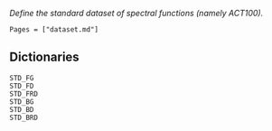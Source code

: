 *Define the standard dataset of spectral functions (namely ACT100).*

```@index
Pages = ["dataset.md"]
```

## Dictionaries

```@docs
STD_FG
STD_FD
STD_FRD
STD_BG
STD_BD
STD_BRD
```
